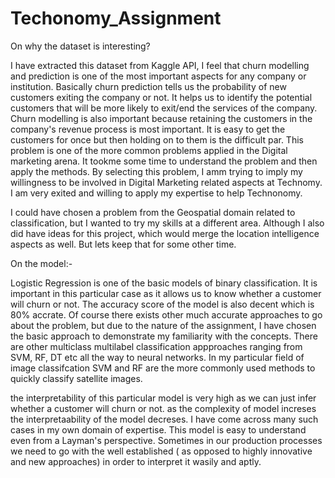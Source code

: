 # Techonomy_Assignment
On why the dataset is interesting?


I have extracted this dataset from Kaggle API, I feel that churn modelling and prediction is one of the most important 
aspects for any company or institution. Basically churn prediction tells us the probability of new customers exiting the company
or not. It helps us to identify the  potential customers that will be more likely to exit/end the services of the company.
Churn modelling is also important because retaining the customers in the company's revenue process is most important. It is easy to
get the customers for once but then holding on to them is the difficult par. This problem is one of the more common problems applied 
in the Digital marketing arena. It tookme some  time to understand the problem and then apply the methods. By selecting this problem,
I amm trying to imply my willingness to be involved in Digital Marketing related aspects at Technomy. I am very exited and willing to 
apply my expertise to help Technonomy.

I could have chosen a problem from the Geospatial domain related to classification, but I wanted to try my skills at a different area.
Although I also did have ideas for this project, which would merge the  location intelligence aspects as well. But lets keep that for some other time.


On the model:- 

Logistic Regression is one of the basic models of binary classification. It is important in this particular case as it allows us to know
whether a customer will churn or not. The accuracy score of the model is also decent which is 80% accrate. Of course there exists other much accurate
approaches to go about the problem, but due to the nature of the assignment, I have chosen the basic approach to demonstrate my familiarity with the concepts.
There are other multiclass multilabel classification appproaches ranging from SVM, RF, DT etc all the way to neural networks.
In my particular field of image classifcation SVM and RF are the more commonly used methods to quickly classify satellite images. 


the interpretability of this particular model is very high as we can just infer whether a customer will churn or not. as the complexity of model
increses the interpretaability of the model decreses. I have come across many such cases in my own domain of expertise. This model is easy to understand even from a 
Layman's perspective. Sometimes in our production processes we need to go with the well established ( as opposed to highly innovative and new approaches) in 
order to interpret it wasily and aptly.
